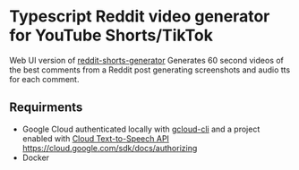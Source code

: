 # Typescript Reddit video generator for YouTube Shorts/TikTok

Web UI version of [reddit-shorts-generator](https://github.com/austinoso/reddit-shorts-generator)
Generates 60 second videos of the best comments from a Reddit post generating screenshots and audio tts for each comment.

## Requirments

- Google Cloud authenticated locally with [gcloud-cli](https://cloud.google.com/sdk/gcloud) and a project enabled with [Cloud Text-to-Speech API](https://cloud.google.com/text-to-speech) https://cloud.google.com/sdk/docs/authorizing
- Docker
